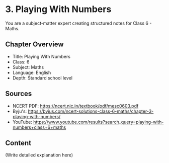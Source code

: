 # 3. Playing With Numbers

You are a subject-matter expert creating structured notes for Class 6 - Maths.

## Chapter Overview
- Title: Playing With Numbers
- Class: 6
- Subject: Maths
- Language: English
- Depth: Standard school level

## Sources
- NCERT PDF: https://ncert.nic.in/textbook/pdf/mesc0603.pdf
- Byju's: https://byjus.com/ncert-solutions-class-6-maths/chapter-3-playing-with-numbers/
- YouTube: https://www.youtube.com/results?search_query=playing-with-numbers+class+6+maths

## Content
(Write detailed explanation here)
